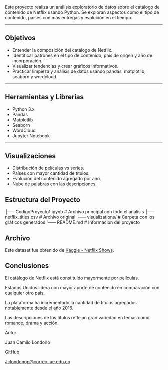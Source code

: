 Este proyecto realiza un análisis exploratorio de datos sobre el catálogo de contenido de Netflix usando Python. 
Se exploran aspectos como el tipo de contenido, países con más entregas y evolución en el tiempo.

---

## Objetivos

- Entender la composición del catálogo de Netflix.
- Identificar patrones en el tipo de contenido, país de origen y año de incorporación.
- Visualizar tendencias y crear gráficos informativos.
- Practicar limpieza y análisis de datos usando pandas, matplotlib, seaborn y wordcloud.

---

## Herramientas y Librerías 

- Python 3.x
- Pandas
- Matplotlib
- Seaborn
- WordCloud
- Jupyter Notebook

---

## Visualizaciones 

- Distribución de películas vs series.
- Países con mayor cantidad de títulos.
- Evolución del contenido agregado por año.
- Nube de palabras con las descripciones.



## Estructura del Proyecto

├── CodigoProyecto1.ipynb # Archivo principal con todo el análisis
├── netflix_titles.csv # Archivo original 
├── visualizations/ # Carpeta con los gráficos generados
└── README.md # Informacion del proyecto


## Archivo

Este dataset fue obtenido de [Kaggle - Netflix Shows](https://www.kaggle.com/datasets/shivamb/netflix-shows).


## Conclusiones

El catálogo de Netflix está constituido mayormente por películas.

Estados Unidos lidera con mayor aporte de contenido en comparación con cualquier otro país.

La plataforma ha incrementado la cantidad de títulos agregados notablemente desde el año 2016.

Las descripciones de los títulos reflejan gran variedad en temas como romance, drama y acción.


Autor

Juan Camilo Londoño

GitHub

Jclondonop@correo.iue.edu.co
